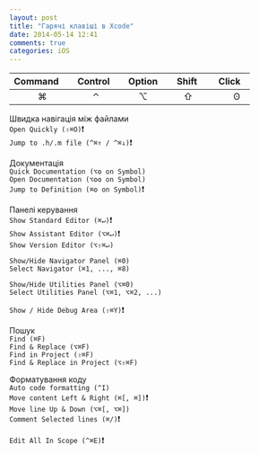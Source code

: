 ```yaml
---
layout: post
title: "Гарячі клавіші в Xcode"
date: 2014-05-14 12:41
comments: true
categories: iOS
---
```


Command  |  Control  |  Option  |  Shift  |   Click  
:-------:|:---------:|:--------:|:-------:|:-----:
         ⌘      |        ⌃      |      ⌥      |     ⇧    |       ʘ

<!-- more --> 

Швидка навігація між файлами  
`Open Quickly (⇧⌘O)`:heavy_exclamation_mark:   
`Jump to .h/.m file (^⌘↑ / ^⌘↓)`:heavy_exclamation_mark:

Документація  
`Quick Documentation (⌥ʘ on Symbol)`   
`Open Documentation (⌥ʘʘ on Symbol)`   
`Jump to Definition (⌘ʘ on Symbol)`:heavy_exclamation_mark:     

Панелі керування  
`Show Standard Editor (⌘↵)`:heavy_exclamation_mark:     
`Show Assistant Editor (⌥⌘↵)`:heavy_exclamation_mark:     
`Show Version Editor (⌥⇧⌘↵)`     

`Show/Hide Navigator Panel (⌘0)`     
`Select Navigator (⌘1, ..., ⌘8)`   

`Show/Hide Utilities Panel (⌥⌘0)`     
`Select Utilities Panel (⌥⌘1, ⌥⌘2, ...)`   


`Show / Hide Debug Area (⇧⌘Y)`:heavy_exclamation_mark:    

Пошук  
`Find (⌘F)  `  
`Find & Replace (⌥⌘F)  `   
`Find in Project (⇧⌘F)  `   
`Find & Replace in Project (⌥⇧⌘F)  `   


Форматування коду  
`Auto code formatting (^I)`    
`Move content Left & Right (⌘[, ⌘])`:heavy_exclamation_mark:    
`Move line Up & Down (⌥⌘[, ⌥⌘])`    
`Comment Selected lines (⌘/)`:heavy_exclamation_mark:    

`Edit All In Scope (^⌘E)`:heavy_exclamation_mark: 
